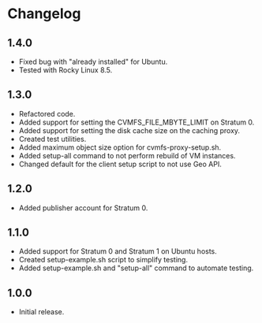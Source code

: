 # Changelog

## 1.4.0

- Fixed bug with "already installed" for Ubuntu.
- Tested with Rocky Linux 8.5.

## 1.3.0

- Refactored code.
- Added support for setting the CVMFS_FILE_MBYTE_LIMIT on Stratum 0.
- Added support for setting the disk cache size on the caching proxy.
- Created test utilities.
- Added maximum object size option for cvmfs-proxy-setup.sh.
- Added setup-all command to not perform rebuild of VM instances.
- Changed default for the client setup script to not use Geo API.

## 1.2.0

- Added publisher account for Stratum 0.

## 1.1.0

- Added support for Stratum 0 and Stratum 1 on Ubuntu hosts.
- Created setup-example.sh script to simplify testing.
- Added setup-example.sh and "setup-all" command to automate testing.

## 1.0.0

- Initial release.
